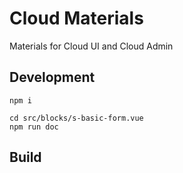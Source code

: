 # Cloud Materials

Materials for Cloud UI and Cloud Admin

## Development

``` shell
npm i
```

``` shell
cd src/blocks/s-basic-form.vue
npm run doc
```

<!-- ``` shell
npm install
npm run dev
``` -->

## Build

<!-- ``` shell
npm run build
``` -->
